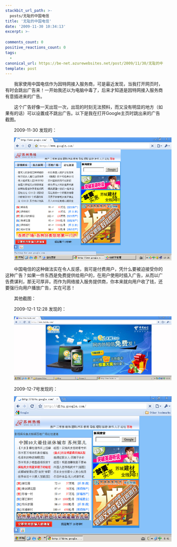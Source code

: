 ```yaml
---
stackbit_url_path: >-
  posts/无耻的中国电信
title: '无耻的中国电信'
date: '2009-11-30 10:34:13'
excerpt: >-
  
comments_count: 0
positive_reactions_count: 0
tags: 
  - 
canonical_url: https://be-net.azurewebsites.net/post/2009/11/30/无耻的中国电信
template: post
---
```

<div style="text-indent: 2em;"><p>我家使用中国电信作为因特网接入服务商，可是最近发现，当我打开网页时，有时会跳出广告来！一开始我还以为电脑中毒了，后来才知道是因特网接入服务商有意插进来的广告。</p><p>这个广告好像一天出现一次，出现的时刻无法预料，而又没有明显的地方（如果有的话）可以设置成不跳出广告。以下是我在打开Google主页时跳出来的广告截图。</p><p>2009-11-30 发现的：</p><p><img onload="ResizeImage(this,520)" alt="" title="" src="https://raw.githubusercontent.com/Jeff-Tian/blogengine.net/master/Source/BlogEngine/BlogEngine.NET/App_Data/files/image_393.png"></p><p>中国电信的这种做法实在令人反感，我可是付费用户，凭什么要被迫接受你的这种广告？如果一件东西是免费提供给用户的，在用户使用时插入广告，从而以广告费谋利，那无可厚非。而作为网络接入服务提供商，你本来就向用户收了钱，还要强行向用户播放广告，实在可恶！</p><p>其他截图：</p><p>2009-12-1 12:28 发现的：</p><p><img onload="ResizeImage(this,520)" alt="" title="" src="https://raw.githubusercontent.com/Jeff-Tian/blogengine.net/master/Source/BlogEngine/BlogEngine.NET/App_Data/files/image_394.png"></p><p>2009-12-7号发现的：</p><p><span class="Apple-style-span" style="background-color: rgb(255, 255, 255); "><img onload="ResizeImage(this,520)" src="https://raw.githubusercontent.com/Jeff-Tian/blogengine.net/master/Source/BlogEngine/BlogEngine.NET/App_Data/files/image_395.png" alt="" title=""></span></p></div>